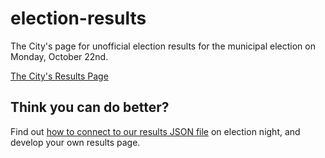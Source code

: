 # election-results

The City's page for unofficial election results for the municipal election on
Monday, October 22nd.

[The City's Results Page](http://voter.saultstemarie.ca/results/)

## Think you can do better?

Find out [how to connect to our results JSON file](resultsJSON.md) on election night,
and develop your own results page.
